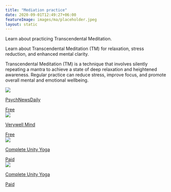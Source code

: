 ```yaml
---
title: "Mediation practice"
date: 2020-09-01T12:49:27+06:00
featureImage: images/ma/placeholder.jpeg
layout: static
---
```


Learn about practicing Transcendental Meditation.

Learn about Transcendental Meditation (TM) for relaxation, stress reduction, and enhanced mental clarity.

Transcendental Meditation (TM) is a technique that involves silently repeating a mantra to achieve a state of deep relaxation and heightened awareness. Regular practice can reduce stress, improve focus, and promote overall mental and emotional wellbeing.

<a class="ma-link" href="https://www.psychnewsdaily.com/how-to-do-transcendental-meditation/"><div class="ma-card ma-card-Health"><div class="ma-icon"><img src ="/images/Icon-check - health - opacity.svg"/></div><div class="ma-name"><p>PsychNewsDaily</p></div><div class="ma-paid-text"><span>Free</span></div></div></a><a class="ma-link" href="https://www.verywellmind.com/transcendental-meditation-and-its-many-benefits-4159899"><div class="ma-card ma-card-Health"><div class="ma-icon"><img src ="/images/Icon-check - health - opacity.svg"/></div><div class="ma-name"><p>Verywell Mind</p></div><div class="ma-paid-text"><span>Free</span></div></div></a><a class="ma-link" href="https://www.awin1.com/cread.php?awinmid=29057&awinaffid=1198638&ued=https%3A%2F%2Fcompleteunityyoga.com%2F"><div class="ma-card ma-card-Health"><div class="ma-icon"><img src ="/images/Icon-pound - health - opacity.svg"/></div><div class="ma-name"><p>Complete Unity Yoga</p></div><div class="ma-paid-text"><span>Paid</span></div></div></a><a class="ma-link" href="https://www.awin1.com/cread.php?awinmid=29057&awinaffid=1198638&ued=https%3A%2F%2Fcompleteunityyoga.com%2F"><div class="ma-card ma-card-Health"><div class="ma-icon"><img src ="/images/Icon-pound - health - opacity.svg"/></div><div class="ma-name"><p>Complete Unity Yoga</p></div><div class="ma-paid-text"><span>Paid</span></div></div></a>  

<br/><br/>






